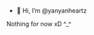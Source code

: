 - 👋 Hi, I’m @yanyanheartz

Nothing for now xD ^_^

<!---
yanyanheartz/yanyanheartz is a ✨ special ✨
Yey! I'm special ^_^
--->
